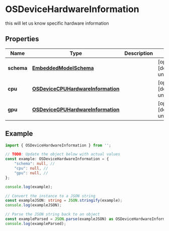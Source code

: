 
# OSDeviceHardwareInformation

this will let us know specific hardware information

## Properties

Name | Type | Description | Notes
------------ | ------------- | ------------- | -------------
**schema** | [**EmbeddedModelSchema**](EmbeddedModelSchema) |  | [optional] [default to undefined]
**cpu** | [**OSDeviceCPUHardwareInformation**](OSDeviceCPUHardwareInformation) |  | [optional] [default to undefined]
**gpu** | [**OSDeviceGPUHardwareInformation**](OSDeviceGPUHardwareInformation) |  | [optional] [default to undefined]

## Example

```typescript
import { OSDeviceHardwareInformation } from '';

// TODO: Update the object below with actual values
const example: OSDeviceHardwareInformation = {
    "schema": null, // 
    "cpu": null, // 
    "gpu": null, // 
};

console.log(example);

// Convert the instance to a JSON string
const exampleJSON: string = JSON.stringify(example);
console.log(exampleJSON);

// Parse the JSON string back to an object
const exampleParsed = JSON.parse(exampleJSON) as OSDeviceHardwareInformation;
console.log(exampleParsed);
```




